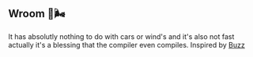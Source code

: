 ## Wroom 🚗🌬️
It has absolutly nothing to do with cars or wind's and it's also not fast actually it's a blessing that the compiler even compiles. 
Inspired by [Buzz](https://github.com/chidiwilliams/buzz)